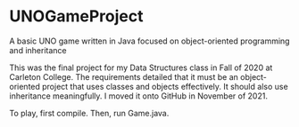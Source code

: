 # UNOGameProject
A basic UNO game written in Java focused on object-oriented programming and inheritance

This was the final project for my Data Structures class in Fall of 2020 at Carleton College. The requirements detailed that it must be an object-oriented project that uses classes and objects effectively. It should also use inheritance meaningfully. I moved it onto GitHub in November of 2021.

To play, first compile. Then, run Game.java.
